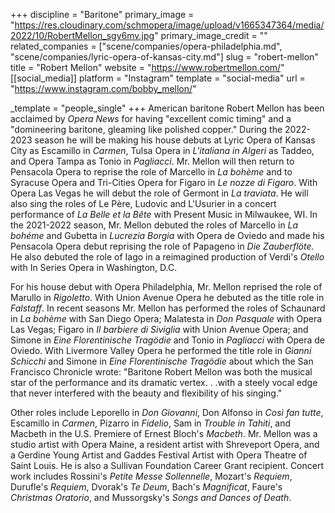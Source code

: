 +++
discipline = "Baritone"
primary_image = "https://res.cloudinary.com/schmopera/image/upload/v1665347364/media/2022/10/RobertMellon_sgy6mv.jpg"
primary_image_credit = ""
related_companies = ["scene/companies/opera-philadelphia.md", "scene/companies/lyric-opera-of-kansas-city.md"]
slug = "robert-mellon"
title = "Robert Mellon"
website = "https://www.robertmellon.com/"
[[social_media]]
platform = "Instagram"
template = "social-media"
url = "https://www.instagram.com/bobby_mellon/"

_template = "people_single"
+++
American baritone Robert Mellon has been acclaimed by _Opera News_ for having "excellent comic timing" and a "domineering baritone, gleaming like polished copper." During the 2022-2023 season he will be making his house debuts at Lyric Opera of Kansas City as Escamillo in _Carmen_, Tulsa Opera in _L'italiana in Algeri_ as Taddeo, and Opera Tampa as Tonio in _Pagliacci_. Mr. Mellon will then return to Pensacola Opera to reprise the role of Marcello in _La bohème_ and to Syracuse Opera and Tri-Cities Opera for Figaro in _Le nozze di Figaro_. With Opera Las Vegas he will debut the role of Germont in _La traviata_. He will also sing the roles of Le Père, Ludovic and L'Usurier in a concert performance of _La Belle et la Bête_ with Present Music in Milwaukee, WI. In the 2021-2022 season, Mr. Mellon debuted the roles of Marcello in _La bohéme_ and Gubetta in _Lucrezia Borgia_ with Opera de Oviedo and made his Pensacola Opera debut reprising the role of Papageno in _Die Zauberflöte_. He also debuted the role of Iago in a reimagined production of Verdi's _Otello_ with In Series Opera in Washington, D.C.

For his house debut with Opera Philadelphia, Mr. Mellon reprised the role of Marullo in _Rigoletto_. With Union Avenue Opera he debuted as the title role in _Falstaff_. In recent seasons Mr. Mellon has performed the roles of Schaunard in _La bohème_ with San Diego Opera; Malatesta in _Don Pasquale_ with Opera Las Vegas; Figaro in _Il barbiere di Siviglia_ with Union Avenue Opera; and Simone in _Eine Florentinische Tragödie_ and Tonio in _Pagliacci_ with Opera de Oviedo. With Livermore Valley Opera he performed the title role in _Gianni Schicchi_ and Simone in _Eine Florentinische Tragödie_ about which the San Francisco Chronicle wrote: "Baritone Robert Mellon was both the musical star of the performance and its dramatic vertex. . .with a steely vocal edge that never interfered with the beauty and flexibility of his singing."

Other roles include Leporello in _Don Giovanni_, Don Alfonso in _Così fan tutte_, Escamillo in _Carmen_, Pizarro in _Fidelio_, Sam in _Trouble in Tahiti_, and Macbeth in the U.S. Premiere of Ernest Bloch's _Macbeth_. Mr. Mellon was a studio artist with Opera Maine, a resident artist with Shreveport Opera, and a Gerdine Young Artist and Gaddes Festival Artist with Opera Theatre of Saint Louis. He is also a Sullivan Foundation Career Grant recipient. Concert work includes Rossini's _Petite Messe Sollennelle_, Mozart's _Requiem_, Durufle's _Requiem_, Dvorak's _Te Deum_, Bach's _Magnificat_, Faure's _Christmas Oratorio_, and Mussorgsky's _Songs and Dances of Death_.